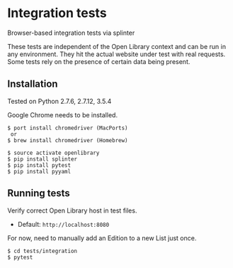 Integration tests
=================

Browser-based integration tests via splinter

These tests are independent of the Open Library context and can be run
in any environment. They hit the actual website under test with real
requests. Some tests rely on the presence of certain data being present.

## Installation

Tested on Python 2.7.6, 2.7.12, 3.5.4

Google Chrome needs to be installed.

````
$ port install chromedriver (MacPorts)
 or
$ brew install chromedriver (Homebrew)

$ source activate openlibrary
$ pip install splinter
$ pip install pytest
$ pip install pyyaml
````

## Running tests

Verify correct Open Library host in test files.
- Default: `http://localhost:8080`

For now, need to manually add an Edition to a new List just once.

````
$ cd tests/integration
$ pytest
````
